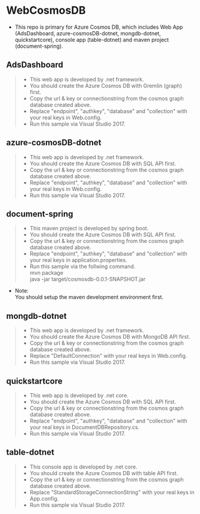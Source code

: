 # WebCosmosDB

* This repo is primary for Azure Cosmos DB, which includes Web App (AdsDashboard, azure-cosmosDB-dotnet, mongdb-dotnet, quickstartcore), console app (table-dotnet) and maven project (document-spring).

## AdsDashboard
>* This web app is developed by .net framework.
>* You should create the Azure Cosmos DB with Gremlin (graph) first.
>* Copy the url & key or connectionstring from the cosmos graph database created above.
>* Replace "endpoint", "authkey", "database" and "collection" with your real keys in Web.config.
>* Run this sample via Visual Studio 2017.

## azure-cosmosDB-dotnet
>* This web app is developed by .net framework.
>* You should create the Azure Cosmos DB with SQL API first.
>* Copy the url & key or connectionstring from the cosmos graph database created above.
>* Replace "endpoint", "authkey", "database" and "collection" with your real keys in Web.config.
>* Run this sample via Visual Studio 2017.

## document-spring
>* This maven project is developed by spring boot.
>* You should create the Azure Cosmos DB with SQL API first.
>* Copy the url & key or connectionstring from the cosmos graph database created above.
>* Replace "endpoint", "authkey", "database" and "collection" with your real keys in application.properties.
>* Run this sample via the follwing command.
    </br>  mvn package
    </br>  java -jar target/cosmosdb-0.0.1-SNAPSHOT.jar
* Note:
    </br> You should setup the maven development environment first.

## mongdb-dotnet
>* This web app is developed by .net framework.
>* You should create the Azure Cosmos DB with MongoDB API first.
>* Copy the url & key or connectionstring from the cosmos graph database created above.
>* Replace "DefaultConnection" with your real keys in Web.config.
>* Run this sample via Visual Studio 2017.

## quickstartcore
>* This web app is developed by .net core.
>* You should create the Azure Cosmos DB with SQL API first.
>* Copy the url & key or connectionstring from the cosmos graph database created above.
>* Replace "endpoint", "authkey", "database" and "collection" with your real keys in DocumentDBRepository.cs.
>* Run this sample via Visual Studio 2017.

## table-dotnet
>* This console app is developed by .net core.
>* You should create the Azure Cosmos DB with table API first.
>* Copy the url & key or connectionstring from the cosmos graph database created above.
>* Replace "StandardStorageConnectionString" with your real keys in App.config.
>* Run this sample via Visual Studio 2017.